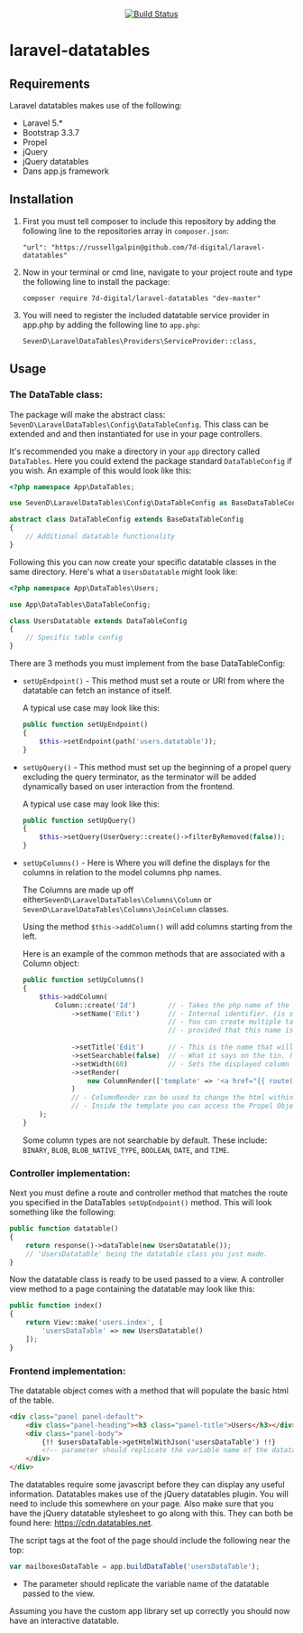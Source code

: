 
<p align="center">
<a href="https://7d-digital.co.uk"><img src="http://7d-digital.co.uk/images/structure/logo.svg" alt="Build Status"></a>
</p>

# laravel-datatables

## Requirements

Laravel datatables makes use of the following:

* Laravel 5.*
* Bootstrap 3.3.7 
* Propel
* jQuery
* jQuery datatables
* Dans app.js framework

## Installation

1. First you must tell composer to include this repository by adding the following line to the repositories array in `composer.json`: 

    `"url": "https://russellgalpin@github.com/7d-digital/laravel-datatables"`

2. Now in your terminal or cmd line, navigate to your project route and type the following line to install the package:

    `composer require 7d-digital/laravel-datatables "dev-master"`

3. You will need to register the included datatable service provider in app.php by adding the following line to `app.php`:

    `SevenD\LaravelDataTables\Providers\ServiceProvider::class,`

## Usage

### The DataTable class:

The package will make the abstract class: `SevenD\LaravelDataTables\Config\DataTableConfig`. This class can be extended and and then instantiated for use in your page controllers.

It's recommended you make a directory in your `app` directory called `DataTables`. Here you could extend the package standard `DataTableConfig` if you wish. An example of this would look like this: 

```php
<?php namespace App\DataTables;

use SevenD\LaravelDataTables\Config\DataTableConfig as BaseDataTableConfig;

abstract class DataTableConfig extends BaseDataTableConfig
{
    // Additional datatable functionality
}
```

Following this you can now create your specific datatable classes in the same directory. Here's what a `UsersDatatable` might look like:
```php
<?php namespace App\DataTables\Users;

use App\DataTables\DataTableConfig;

class UsersDatatable extends DataTableConfig
{
    // Specific table config
}
```

There are 3 methods you must implement from the base DataTableConfig:
* `setUpEndpoint()` - This method must set a route or URI from where the datatable can fetch an instance of itself.

    A typical use case may look like this:

    ```php
    public function setUpEndpoint()
    {
        $this->setEndpoint(path('users.datatable'));
    }
    ```

* `setUpQuery()` - This method must set up the beginning of a propel query excluding the query terminator, as the terminator will be added dynamically based on user interaction from the frontend.

    A typical use case may look like this:

    ```php
    public function setUpQuery()
    {
        $this->setQuery(UserQuery::create()->filterByRemoved(false));
    }
    ```

* `setUpColumns()` - Here is Where you will define the displays for the columns in relation to the model columns php names. 
    
    The Columns are made up off either`SevenD\LaravelDataTables\Columns\Column` or `SevenD\LaravelDataTables\Columns\JoinColumn` classes.

    Using the method `$this->addColumn()` will add columns starting from the left. 

    Here is an example of the common methods that are associated with a Column object:

    ```php
    public function setUpColumns()
    {
        $this->addColumn(
            Column::create('Id')        // - Takes the php name of the query objects column.
                ->setName('Edit')       // - Internal identifier. (is same as column name by default)
                                        // - You can create multiple table columns based on the same column...
                                        // - provided that this name is unique in this table.
                                        
                ->setTitle('Edit')      // - This is the name that will appear in the column title (is same as column name by default)
                ->setSearchable(false)  // - What it says on the tin. (is true by default unless the column type is never searchable. See below)
                ->setWidth(60)          // - Sets the displayed column width in pixels
                ->setRender(
                    new ColumnRender(['template' => '<a href="{{ route("users.user.edit", ["user_id" => $UserObject->getId()]) }}">Edit</a>'])
                )
                // - ColumnRender can be used to change the html within the column from the raw column data if desired.
                // - Inside the template you can access the Propel Object referred to in the row by via "$[ObjectName]Object"
        );
    }
    ```

    Some column types are not searchable by default. These include: `BINARY`, `BLOB`, `BLOB_NATIVE_TYPE`, `BOOLEAN`, `DATE`, and `TIME`.

### Controller implementation:

Next you must define a route and controller method that matches the route you specified in the DataTables  `setUpEndpoint()` method. This will look something like the following:
```php
public function datatable()
{
    return response()->dataTable(new UsersDatatable());
    // 'UsersDatatable' being the datatable class you just made.
}
```

Now the datatable class is ready to be used passed to a view. A controller view method to a page containing the datatable may look like this: 

```php
public function index()
{
    return View::make('users.index', [
        'usersDataTable' => new UsersDatatable()
    ]);
}
```

### Frontend implementation:

The datatable object comes with a method that will populate the basic html of the table.

```html
<div class="panel panel-default">
    <div class="panel-heading"><h3 class="panel-title">Users</h3></div>
    <div class="panel-body">
        {!! $usersDataTable->getHtmlWithJson('usersDataTable') !!}
        <!-- parameter should replicate the variable name of the datatable passed to the view -->
    </div>
</div>
```

The datatables require some javascript before they can display any useful information. Datatables makes use of the jQuery datatables plugin. You will need to include this somewhere on your page. Also make sure that you have the jQuery datatable stylesheet to go along with this. They can both be found here: https://cdn.datatables.net.

The script tags at the foot of the page should include the following near the top: 
```javascript
var mailboxesDataTable = app.buildDataTable('usersDataTable');
```
* The parameter should replicate the variable name of the datatable passed to the view.

Assuming you have the custom app library set up correctly you should now have an interactive datatable. 


